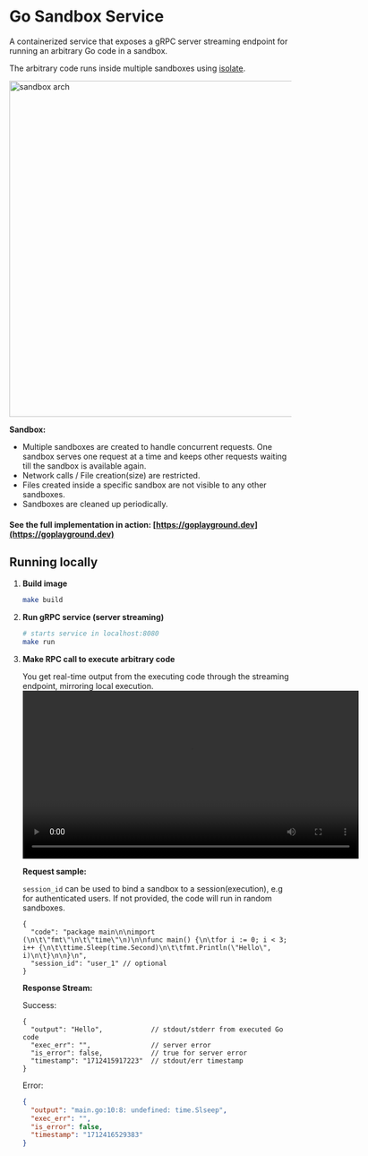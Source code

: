 # Go Sandbox Service

A containerized service that exposes a gRPC server streaming endpoint for running an arbitrary Go code in a sandbox.

The arbitrary code runs inside multiple sandboxes using [isolate](https://github.com/ioi/isolate).

<img src="https://github.com/nirdosh17/go-sandbox/assets/5920689/d71453d4-6843-42cf-a09e-23d668f6e72d" width="600" alt="sandbox arch" />

**Sandbox:**
- Multiple sandboxes are created to handle concurrent requests. One sandbox serves one request at a time and keeps other requests waiting till the sandbox is available again.
- Network calls / File creation(size) are restricted.
- Files created inside a specific sandbox are not visible to any other sandboxes.
- Sandboxes are cleaned up periodically.

#### See the full implementation in action: [https://goplayground.dev](https://goplayground.dev)

## Running locally
1. **Build image**
    ```bash
    make build
    ```
2. **Run gRPC service (server streaming)**
    ```bash
    # starts service in localhost:8080
    make run
    ```
3. **Make RPC call to execute arbitrary code**

    You get real-time output from the executing code through the streaming endpoint, mirroring local execution.
    <video src="https://github.com/nirdosh17/go-sandbox/assets/5920689/cd67a4a3-ef32-43fa-bd33-969c34abc124" width="600" alt="sandbox api call demo" />

    **Request sample:**

    `session_id` can be used to bind a sandbox to a session(execution), e.g for authenticated users. If not provided, the code will run in random sandboxes.

    ```jsonc
    {
      "code": "package main\n\nimport (\n\t\"fmt\"\n\t\"time\"\n)\n\nfunc main() {\n\tfor i := 0; i < 3; i++ {\n\t\ttime.Sleep(time.Second)\n\t\tfmt.Println(\"Hello\", i)\n\t}\n\n}\n",
      "session_id": "user_1" // optional
    }
    ```

    **Response Stream:**

    Success:
    ```jsonc
    {
      "output": "Hello",            // stdout/stderr from executed Go code
      "exec_err": "",               // server error
      "is_error": false,            // true for server error
      "timestamp": "1712415917223"  // stdout/err timestamp
    }
    ```
    Error:
    ```json
    {
      "output": "main.go:10:8: undefined: time.Slseep",
      "exec_err": "",
      "is_error": false,
      "timestamp": "1712416529383"
    }
    ```
